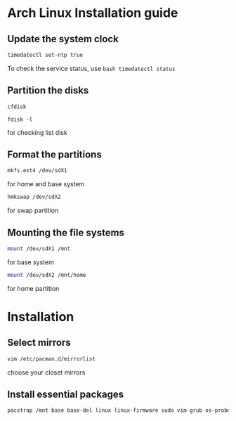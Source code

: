 # Arch Linux Installation guide
## Update the system clock
```bash
timedatectl set-ntp true
```
To check the service status, use 
```bash timedatectl status```
## Partition the disks
```bash
cfdisk
```
```
fdisk -l
``` 
for checking list disk
## Format the partitions
```bash
mkfs.ext4 /dev/sdX1
```
for home and base system
```bash
hmkswap /dev/sdX2 
```
for swap partition

## Mounting the file systems
```bash
mount /dev/sdX1 /mnt 
```
for base system
```bash
mount /dev/sdX2 /mnt/home
```
for home partition
# Installation
## Select mirrors
```bash
vim /etc/pacman.d/mirrorlist
```
choose your closet mirrors
## Install essential packages
```bash
pacstrap /mnt base base-del linux linux-firmware sudo vim grub os-prober netctl dialog wpa_supplicant dhcpcd ppp
```





